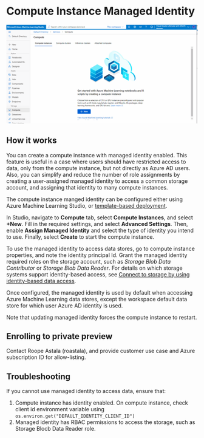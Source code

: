 # Compute Instance Managed Identity

<img src="./ci_demo.gif" width = "600">

## How it works

You can create a compute instance with managed identity enabled. This feature is useful in a case where users should have restricted access to data, only from the compute instance, but not directly as Azure AD users. Also, you can simplify and reduce the number of role assignments by creating a user-assigned managed identity to access a common storage account, and assigning that identity to many compute instances. 

 The compute instance manged identity can be configured either using Azure Machine Learning Studio, or [template-based deployment](https://docs.microsoft.com/azure/templates/microsoft.machinelearningservices/workspaces/computes).

In Studio, navigate to **Compute** tab, select **Compute Instances**, and select **+New**. Fill in the required settings, and select **Advanced Settings**. Then, enable **Assign Managed Identity** and select the type of identity you intend to use. Finally, select **Create** to start the compute instance.

To use the managed identity to access data stores, go to compute instance properties, and note the identity principal Id.
Grant the managed identity required roles on the storage account, such as *Storage Blob Data Contributor* or *Storage Blob Data Reader*. For details on which storage systems support identity-based access, see [Connect to storage by using identity-based data access](https://docs.microsoft.com/azure/machine-learning/how-to-identity-based-data-access).

Once configured, the managed identity is used by default when accessing Azure Machine Learning data stores, except the workspace default data store for which user Azure AD identity is used.

Note that updating managed identity forces the compute instance to restart.

## Enrolling to private preview

Contact Roope Astala (roastala), and provide customer use case and Azure subscription ID for allow-listing.

## Troubleshooting

If you cannot use managed identity to access data, ensure that:
 1. Compute instance has identity enabled. On compute instance, check client id environment variable using ```os.environ.get("DEFAULT_IDENTITY_CLIENT_ID")```
 2. Managed identity has RBAC permissions to access the storage, such as Storage Blocb Data Reader role.
